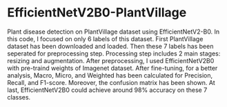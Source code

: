 # EfficientNetV2B0-PlantVillage

Plant disease detection on PlantVillage dataset using EfficientNetV2-B0.
In this code, I focused on only 6 labels of this dataset. First PlantVillage dataset has been downloaded and loaded. Then these 7 labels has been seperated for preprocessing step. Processing step includes 2 main stages: resizing and augmentation. After preprocessing, I used EfficientNetV2B0 with pre-traind weights of Imagenet dataset. After fine-tuning, for a better analysis, Macro, Micro, and Weighted has been calculated for Precision, Recall, and F1-score. Moreover, the confusion matrix has been shown. At last, EfficientNetV2B0 could achieve around 98% accuracy on these 7 classes.

